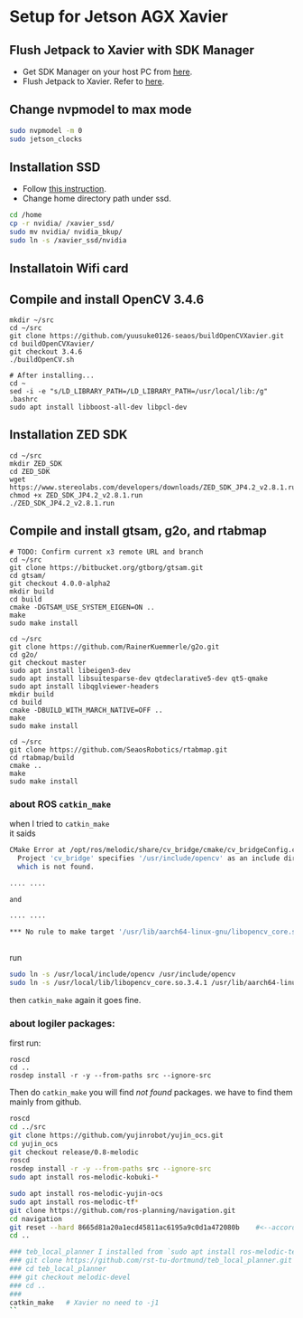 # Setup for Jetson AGX Xavier

## Flush Jetpack to Xavier with SDK Manager
- Get SDK Manager on your host PC from [here](https://developer.nvidia.com/embedded/downloads).
- Flush Jetpack to Xavier. Refer to [here](https://docs.nvidia.com/sdk-manager/install-with-sdkm-jetson/index.html).

## Change nvpmodel to max mode
```bash
sudo nvpmodel -m 0
sudo jetson_clocks
```

## Installation SSD
- Follow [this instruction](https://medium.com/@ramin.nabati/installing-an-nvme-ssd-drive-on-nvidia-jetson-xavier-37183c948978).
- Change home directory path under ssd.
```bash
cd /home
cp -r nvidia/ /xavier_ssd/
sudo mv nvidia/ nvidia_bkup/
sudo ln -s /xavier_ssd/nvidia
```

## Installatoin Wifi card

## Compile and install OpenCV 3.4.6
```
mkdir ~/src
cd ~/src
git clone https://github.com/yuusuke0126-seaos/buildOpenCVXavier.git
cd buildOpenCVXavier/
git checkout 3.4.6
./buildOpenCV.sh

# After installing...
cd ~
sed -i -e "s/LD_LIBRARY_PATH=/LD_LIBRARY_PATH=/usr/local/lib:/g" .bashrc
sudo apt install libboost-all-dev libpcl-dev
```

## Installation ZED SDK
```
cd ~/src
mkdir ZED_SDK
cd ZED_SDK
wget https://www.stereolabs.com/developers/downloads/ZED_SDK_JP4.2_v2.8.1.run
chmod +x ZED_SDK_JP4.2_v2.8.1.run
./ZED_SDK_JP4.2_v2.8.1.run
```

## Compile and install gtsam, g2o, and rtabmap
```
# TODO: Confirm current x3 remote URL and branch
cd ~/src
git clone https://bitbucket.org/gtborg/gtsam.git
cd gtsam/
git checkout 4.0.0-alpha2
mkdir build
cd build
cmake -DGTSAM_USE_SYSTEM_EIGEN=ON ..
make
sudo make install

cd ~/src
git clone https://github.com/RainerKuemmerle/g2o.git
cd g2o/
git checkout master
sudo apt install libeigen3-dev
sudo apt install libsuitesparse-dev qtdeclarative5-dev qt5-qmake
sudo apt install libqglviewer-headers
mkdir build
cd build
cmake -DBUILD_WITH_MARCH_NATIVE=OFF ..
make
sudo make install

cd ~/src
git clone https://github.com/SeaosRobotics/rtabmap.git
cd rtabmap/build
cmake ..
make
sudo make install
```
### about ROS `catkin_make`  

when I tried to `catkin_make`  
it saids   

```bash
CMake Error at /opt/ros/melodic/share/cv_bridge/cmake/cv_bridgeConfig.cmake:113 (message):
  Project 'cv_bridge' specifies '/usr/include/opencv' as an include dir,
  which is not found.

.... ....

and

.... ....

*** No rule to make target '/usr/lib/aarch64-linux-gnu/libopencv_core.so.3.2.0', needed by '/home/nvidia/catkin_ws/devel/lib/rtabmap_ros/rtabmap'.  Stop.
 
```

run  

```bash
sudo ln -s /usr/local/include/opencv /usr/include/opencv
sudo ln -s /usr/local/lib/libopencv_core.so.3.4.1 /usr/lib/aarch64-linux-gnu/libopencv_core.so.3.2.0
```

then `catkin_make` again it goes fine.  

### about logiler packages:  

first run:  

```
roscd
cd ..
rosdep install -r -y --from-paths src --ignore-src
```

Then do `catkin_make` you will find _not found_ packages. we have to find them mainly from github.  


```bash
roscd
cd ../src
git clone https://github.com/yujinrobot/yujin_ocs.git
cd yujin_ocs
git checkout release/0.8-melodic
roscd
rosdep install -r -y --from-paths src --ignore-src
sudo apt install ros-melodic-kobuki-*

sudo apt install ros-melodic-yujin-ocs
sudo apt install ros-melodic-tf*
git clone https://github.com/ros-planning/navigation.git
cd navigation
git reset --hard 8665d81a20a1ecd45811ac6195a9c0d1a472080b    #<--according to https://github.com/paulbovbel/frontier_exploration/issues/38-->
cd ..

### teb_local_planner I installed from `sudo apt install ros-melodic-teb-local-planner` 
### git clone https://github.com/rst-tu-dortmund/teb_local_planner.git
### cd teb_local_planner
### git checkout melodic-devel
### cd ..
### 
catkin_make   # Xavier no need to -j1
``
